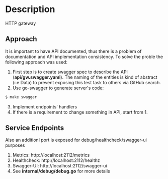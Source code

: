 # Description

HTTP gateway

## Approach

It is important to have API documented, thus there is a problem of documentation and API implementation consistency. To solve the proble the following approach was used:

1. First step is to create swagger spec to describe the API (**api/gw.swagger.yaml**). The naming of the entities is kind of abstract (i.e Data)  to prevent exposing this test task to others via GitHub search.
2. Use go-swagger to generate server's code:
```bash
$ make swagger
```
3. Implement endpoints' handlers
4. If there is a requirement to change something in API, start from 1.

## Service Endpoints

Also an additionl port is exposed for debug/healthcheck/swagger-ui purposes

1. Metrics: http://localhost:2112/metrics
2. Healthcheck: http://localhost:2112/healthz
3. Swagger-UI: http://localhost:2112/swagger-ui
4. See **internal/debug/debug.go** for more details
